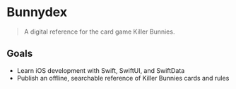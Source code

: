 # Bunnydex

> A digital reference for the card game Killer Bunnies.

## Goals

-   Learn iOS development with Swift, SwiftUI, and SwiftData
-   Publish an offline, searchable reference of Killer Bunnies cards and rules
